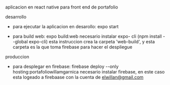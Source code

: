 # 

aplicacion en react native para front end de portafolio

desarrollo
- para ejecutar la aplicacion en desarollo: expo start

- para build web: expo build:web
    necesario instalar expo- cli (npm install --global expo-cli)
    esta instruccion crea la carpeta 'web-build', y esta carpeta es la que toma firebase para hacer el despliegue

produccion
- para desplegar en firebase: firebase deploy --only hosting:portafoliowillamgarnica
    necesario instalar firebase, en este caso esta logeado a firebaase con la cuenta de elwillan@gmail.com
